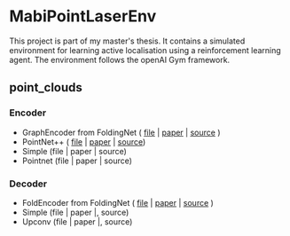 # MabiPointLaserEnv
This project is part of my master's thesis. 
It contains a simulated environment for learning active localisation 
using a reinforcement learning agent. 
The environment follows the openAI Gym framework.
## point_clouds
### Encoder
- GraphEncoder from FoldingNet (
[file](https://github.com/nkleber1/MabiPointLaserEnv/blob/main/point_clouds/embedding/autoencoder/model_graph_encoder.py) |
[paper](https://arxiv.org/abs/1712.07262) | 
[source](https://github.com/AnTao97/UnsupervisedPointCloudReconstruction) )
- PointNet++ (
[file](https://github.com/nkleber1/MabiPointLaserEnv/blob/main/point_clouds/embedding/autoencoder/model_pointnet2_encoder.py) | 
[paper](https://arxiv.org/abs/1706.02413) | 
[source](https://github.com/yanx27/Pointnet_Pointnet2_pytorch))
- Simple (file | paper | source)
- Pointnet (file | paper | source)
### Decoder
- FoldEncoder from FoldingNet (
[file](https://github.com/nkleber1/MabiPointLaserEnv/blob/main/point_clouds/embedding/autoencoder/model_fold_decoder.py) | 
[paper](https://arxiv.org/abs/1712.07262) | 
[source](https://github.com/AnTao97/UnsupervisedPointCloudReconstruction) )
- Simple (file | paper |, source)
- Upconv (file | paper |, source)
